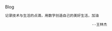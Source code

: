 Blog 

```bash
记录技术与生活的点滴，用数字创造自己的美好生活，加油        
                                        
                                        --王林杰
```



[https://xingxing.io]: https://xingxing.io

